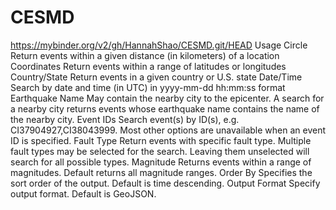 # CESMD
https://mybinder.org/v2/gh/HannahShao/CESMD.git/HEAD
Usage
Circle	Return events within a given distance (in kilometers) of a location
Coordinates	Return events within a range of latitudes or longitudes
Country/State	Return events in a given country or U.S. state
Date/Time	Search by date and time (in UTC) in yyyy-mm-dd hh:mm:ss format
Earthquake Name	May contain the nearby city to the epicenter. A search for a nearby city returns events whose earthquake name contains the name of the nearby city.
Event IDs	Search event(s) by ID(s), e.g. CI37904927,CI38043999. Most other options are unavailable when an event ID is specified.
Fault Type	Return events with specific fault type. Multiple fault types may be selected for the search. Leaving them unselected will search for all possible types.
Magnitude	Returns events within a range of magnitudes. Default returns all magnitude ranges.
Order By	Specifies the sort order of the output. Default is time descending.
Output Format	Specify output format. Default is GeoJSON.
